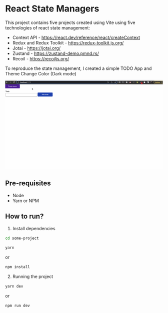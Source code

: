# React State Managers

This project contains five projects created using Vite using five technologies of react state management:

- Context API - https://react.dev/reference/react/createContext
- Redux and Redux Toolkit - https://redux-toolkit.js.org/
- Jotai - https://jotai.org/
- Zustand - https://zustand-demo.pmnd.rs/
- Recoil - https://recoiljs.org/

To reproduce the state management, I created a simple TODO App and Theme Change Color (Dark mode)

![App](images/state-manager.gif)

## Pre-requisites

- Node
- Yarn or NPM

## How to run?

1. Install dependencies

```sh
cd some-project
```

```sh
yarn
```

or

```sh
npm install
```

2. Running the project

```sh
yarn dev
```

or

```sh
npm run dev
```
